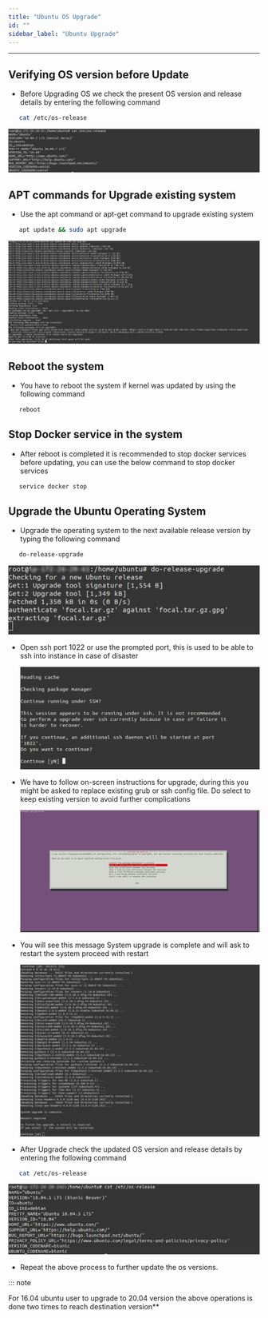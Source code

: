 ```yaml
---
title: "Ubuntu OS Upgrade"
id: ""
sidebar_label: "Ubuntu Upgrade"
---
```

---

## Verifying OS version before Update

- Before Upgrading OS we check the present OS version and release details by entering the following command 

```bash
   cat /etc/os-release
```

[![get os version](/learn/assets/wme-setup/upgrade-wme-setup/get-os-details-initial.png)](/learn/assets/wme-setup/upgrade-wme-setup/get-os-details-initial.png)

## APT commands for Upgrade existing system

- Use the apt command or apt-get command to upgrade existing system

```bash
   apt update && sudo apt upgrade
```

[![Apt commands](/learn/assets/wme-setup/upgrade-wme-setup/apt-update-upgrade-commands.png)](/learn/assets/wme-setup/upgrade-wme-setup/apt-update-upgrade-commands.png)

## Reboot the system

- You have to reboot the system if kernel was updated by using the following command

```bash
   reboot
```

## Stop Docker service in the system

- After reboot is completed it is recommended to stop docker services before updating, you can use the below command to stop docker services

```bash
   service docker stop
```

## Upgrade the Ubuntu Operating System

- Upgrade the operating system to the next available release version by typing the following command

```bash
   do-release-upgrade
```

[![do upgrade](/learn/assets/wme-setup/upgrade-wme-setup/do-release-upgrade.png)](/learn/assets/wme-setup/upgrade-wme-setup/do-release-upgrade.png)

- Open ssh port 1022 or use the prompted port, this is used to be able to ssh into instance in case of disaster

     [![SSH port](/learn/assets/wme-setup/upgrade-wme-setup/ssh-port-allocate.png)](/learn/assets/wme-setup/upgrade-wme-setup/ssh-port-allocate.png)

- We have to follow on-screen instructions for upgrade, during this you might be asked to replace existing grub or ssh config file. Do select to keep existing version to avoid further complications

     [![Grub update](/learn/assets/wme-setup/upgrade-wme-setup/grub-update.png)](/learn/assets/wme-setup/upgrade-wme-setup/grub-update.png)

- You will see this message System upgrade is complete and will ask to restart the system proceed with restart

     [![Sucess Restart](/learn/assets/wme-setup/upgrade-wme-setup/success-restart.png)](/learn/assets/wme-setup/upgrade-wme-setup/success-restart.png)

- After Upgrade check the updated OS version and release details by entering the following command  

```bash
   cat /etc/os-release
```

[![get os version final](/learn/assets/wme-setup/upgrade-wme-setup/get-os-details-final.png)](/learn/assets/wme-setup/upgrade-wme-setup/get-os-details-final.png)


- Repeat the above process to further update the os versions.

::: note

For 16.04 ubuntu user to upgrade to 20.04 version the above operations is done two times to reach destination version**  
